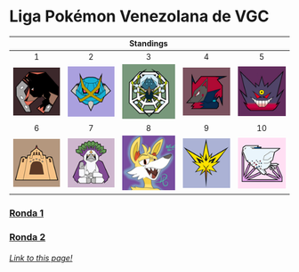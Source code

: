 # Liga Pokémon Venezolana de VGC

| | | Standings | | |
:---: | :---: | :---: | :---: | :---:
1 | 2 | 3 | 4 | 5
![Rinconada Racers][rr] | ![Mega Meta Mercenaries][mmm] | ![Araquanid Shot][as] | ![Televen Illusion][ti] | ![Broken Riders][br]
6 | 7 | 8 | 9 | 10
![Secta Palossand][sp] | ![Orangurus Council][oc] | ![Destiel Gaming][dg] | ![Catatumbos Lake Rage][clr] | ![Full Breakers][fb]

### [Ronda 1](https://jalexl07.github.io/Ronda1/ "Ronda 1")
### [Ronda 2](https://jalexl07.github.io/Ronda2/ "Ronda 2")

###### [Link to this page!](https://jalexl07.github.io/ "Home")

[rr]: https://github.com/JAlexL07/JAlexL07.github.io/raw/master/images/rr.png "Rinconada Racers"
[mmm]: https://github.com/JAlexL07/JAlexL07.github.io/raw/master/images/mmm.png "Mega Meta Mercenaries"
[as]: https://github.com/JAlexL07/JAlexL07.github.io/raw/master/images/as.png "Araquanid Shot"
[ti]: https://github.com/JAlexL07/JAlexL07.github.io/raw/master/images/ti.png "Televen Illusion"
[br]: https://github.com/JAlexL07/JAlexL07.github.io/raw/master/images/br.png "Broken Riders"
[sp]: https://github.com/JAlexL07/JAlexL07.github.io/raw/master/images/sp.png "Secta Palossand"
[oc]: https://github.com/JAlexL07/JAlexL07.github.io/raw/master/images/oc.png "Orangurus Council"
[dg]: https://github.com/JAlexL07/JAlexL07.github.io/raw/master/images/dg.png "Destiel Gaming"
[clr]: https://github.com/JAlexL07/JAlexL07.github.io/raw/master/images/clr.png "Catatumbos Lake Rage"
[fb]: https://github.com/JAlexL07/JAlexL07.github.io/raw/master/images/fb.png "Full Breakers"

